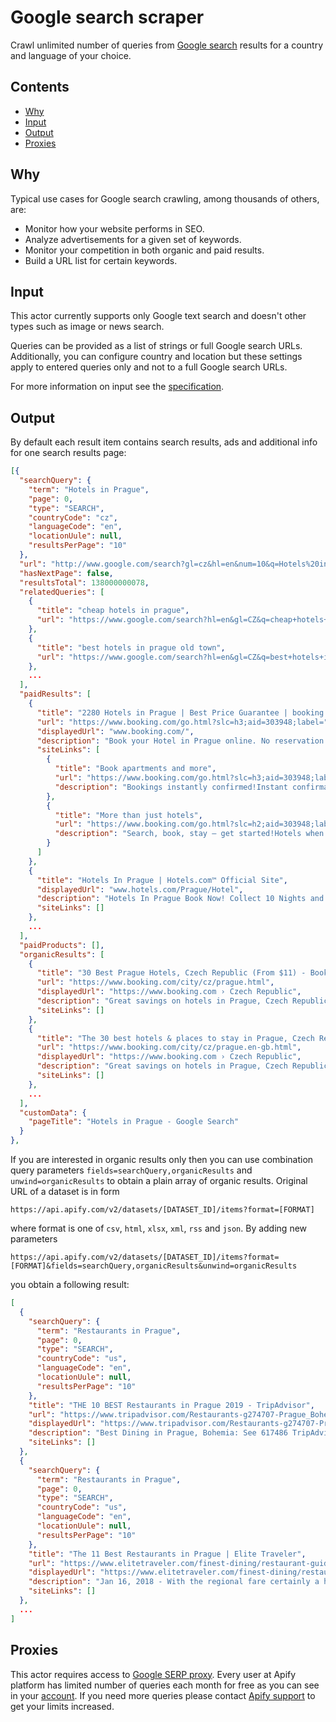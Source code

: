 # Google search scraper

Crawl unlimited number of queries from [Google search](https://www.google.com) results for a country and language of your choice.

## Contents

<!-- toc -->

- [Why](#why)
- [Input](#input)
- [Output](#output)
- [Proxies](#proxies)

<!-- tocstop -->

## Why

Typical use cases for Google search crawling, among thousands of others, are:

<ul>
    <li>Monitor how your website performs in SEO.</li>
    <li>Analyze advertisements for a given set of keywords.</li>
    <li>Monitor your competition in both organic and paid results.</li>
    <li>Build a URL list for certain keywords.</li>
</ul>

## Input

This actor currently supports only Google text search and doesn't other types such as image or news search.

Queries can be provided as a list of strings or full Google search URLs. Additionally, you can configure country and
location but these settings apply to entered queries only and not to a full Google search URLs.

For more information on input see the <a href="?section=input-schema">specification</a>.

## Output

By default each result item contains search results, ads and additional info for one search results page:

```json
[{
  "searchQuery": {
    "term": "Hotels in Prague",
    "page": 0,
    "type": "SEARCH",
    "countryCode": "cz",
    "languageCode": "en",
    "locationUule": null,
    "resultsPerPage": "10"
  },
  "url": "http://www.google.com/search?gl=cz&hl=en&num=10&q=Hotels%20in%20Prague",
  "hasNextPage": false,
  "resultsTotal": 138000000078,
  "relatedQueries": [
    {
      "title": "cheap hotels in prague",
      "url": "https://www.google.com/search?hl=en&gl=CZ&q=cheap+hotels+in+prague&sa=X&sqi=2&ved=2ahUKEwjem6jG9cTgAhVoxlQKHeE4BuwQ1QIoAHoECAoQAQ"
    },
    {
      "title": "best hotels in prague old town",
      "url": "https://www.google.com/search?hl=en&gl=CZ&q=best+hotels+in+prague+old+town&sa=X&sqi=2&ved=2ahUKEwjem6jG9cTgAhVoxlQKHeE4BuwQ1QIoAXoECAoQAg"
    },
    ...
  ],
  "paidResults": [
    {
      "title": "2280 Hotels in Prague | Best Price Guarantee | booking.com‎Book apartments and moreMore than just hotels",
      "url": "https://www.booking.com/go.html?slc=h3;aid=303948;label=",
      "displayedUrl": "www.booking.com/",
      "description": "Book your Hotel in Prague online. No reservation costs. Great rates. Bed and Breakfasts. Support in 42 Languages. Hotels. Motels. Read Real Guest Reviews. 24/7 Customer Service. 34+ Million Real Reviews. Secure Booking. Apartments. Save 10% with Genius. Types: Hotels, Apartments, Villas.£0 - £45 Hotels - up to £45.00/day - Book Now · More£45 - £90 Hotels - up to £90.00/dayBook Now£130 - £180 Hotels - up to £180.00/dayBook Now£90 - £130 Hotels - up to £130.00/dayBook Nowup to £45.00/dayup to £90.00/dayup to £180.00/dayup to £130.00/day",
      "siteLinks": [
        {
          "title": "Book apartments and more",
          "url": "https://www.booking.com/go.html?slc=h3;aid=303948;label=",
          "description": "Bookings instantly confirmed!Instant confirmation, 24/7 support"
        },
        {
          "title": "More than just hotels",
          "url": "https://www.booking.com/go.html?slc=h2;aid=303948;label=",
          "description": "Search, book, stay – get started!Hotels when and where you need them"
        }
      ]
    },
    {
      "title": "Hotels In Prague | Hotels.com™ Official Site‎",
      "displayedUrl": "www.hotels.com/Prague/Hotel",
      "description": "Hotels In Prague Book Now! Collect 10 Nights and Get 1 Free. Budget Hotels. Guest Reviews. Last Minute Hotel Deals. Luxury Hotels. Exclusive Deals. Price Guarantee. Photos & Reviews. Travel Guides. Earn Free Hotel Nights. No Cancellation Fees. Types: Hotel, Apartment, Hostel.",
      "siteLinks": []
    },
    ...
  ],
  "paidProducts": [],
  "organicResults": [
    {
      "title": "30 Best Prague Hotels, Czech Republic (From $11) - Booking.com",
      "url": "https://www.booking.com/city/cz/prague.html",
      "displayedUrl": "https://www.booking.com › Czech Republic",
      "description": "Great savings on hotels in Prague, Czech Republic online. Good availability and great rates. Read hotel reviews and choose the best hotel deal for your stay.",
      "siteLinks": []
    },
    {
      "title": "The 30 best hotels & places to stay in Prague, Czech Republic ...",
      "url": "https://www.booking.com/city/cz/prague.en-gb.html",
      "displayedUrl": "https://www.booking.com › Czech Republic",
      "description": "Great savings on hotels in Prague, Czech Republic online. Good availability and great rates. Read hotel reviews and choose the best hotel deal for your stay.",
      "siteLinks": []
    },
    ...
  ],
  "customData": {
    "pageTitle": "Hotels in Prague - Google Search"
  }
},
```

If you are interested in organic results only then you can use combination query parameters `fields=searchQuery,organicResults`
and `unwind=organicResults` to obtain a plain array of organic results. Original URL of a dataset is in form

```
https://api.apify.com/v2/datasets/[DATASET_ID]/items?format=[FORMAT]
```

where format is one of `csv`, `html`, `xlsx`, `xml`, `rss` and `json`. By adding new parameters

```
https://api.apify.com/v2/datasets/[DATASET_ID]/items?format=[FORMAT]&fields=searchQuery,organicResults&unwind=organicResults
```

you obtain a following result:

```json
[
  {
    "searchQuery": {
      "term": "Restaurants in Prague",
      "page": 0,
      "type": "SEARCH",
      "countryCode": "us",
      "languageCode": "en",
      "locationUule": null,
      "resultsPerPage": "10"
    },
    "title": "THE 10 BEST Restaurants in Prague 2019 - TripAdvisor",
    "url": "https://www.tripadvisor.com/Restaurants-g274707-Prague_Bohemia.html",
    "displayedUrl": "https://www.tripadvisor.com/Restaurants-g274707-Prague_Bohemia.html",
    "description": "Best Dining in Prague, Bohemia: See 617486 TripAdvisor traveler reviews of 6232 Prague restaurants and search by cuisine, price, location, and more.",
    "siteLinks": []
  },
  {
    "searchQuery": {
      "term": "Restaurants in Prague",
      "page": 0,
      "type": "SEARCH",
      "countryCode": "us",
      "languageCode": "en",
      "locationUule": null,
      "resultsPerPage": "10"
    },
    "title": "The 11 Best Restaurants in Prague | Elite Traveler",
    "url": "https://www.elitetraveler.com/finest-dining/restaurant-guide/the-11-best-restaurants-in-prague",
    "displayedUrl": "https://www.elitetraveler.com/finest-dining/restaurant.../the-11-best-restaurants-in-prag...",
    "description": "Jan 16, 2018 - With the regional fare certainly a highlight of dining in Prague, a great number of superb international eateries have touched down to become ...",
    "siteLinks": []
  },
  ...
]
```

## Proxies

This actor requires access to [Google SERP proxy](https://www.apify.com/docs/proxy#google-serp).
Every user at Apify platform has limited number of queries each month for free as you can see in your
[account](https://my.apify.com/account). If you need more queries please contact [Apify support](https://www.apify.com/contact)
to get your limits increased.
